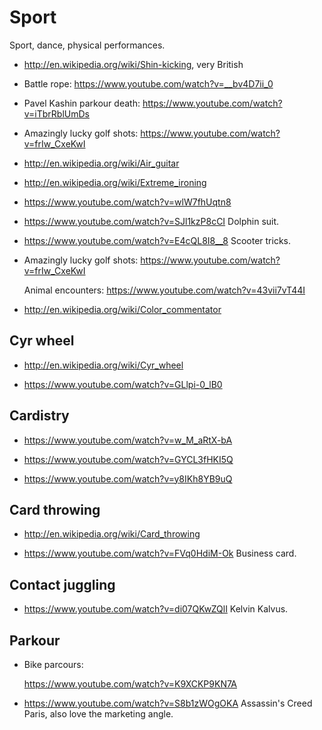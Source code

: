 # Sport

Sport, dance, physical performances.

-   <http://en.wikipedia.org/wiki/Shin-kicking>, very British

-   Battle rope: <https://www.youtube.com/watch?v=__bv4D7ii_0>

-   Pavel Kashin parkour death: <https://www.youtube.com/watch?v=iTbrRblUmDs>

-   Amazingly lucky golf shots: <https://www.youtube.com/watch?v=frIw_CxeKwI>

-   <http://en.wikipedia.org/wiki/Air_guitar>

-   <http://en.wikipedia.org/wiki/Extreme_ironing>

-   <https://www.youtube.com/watch?v=wlW7fhUqtn8>

-   <https://www.youtube.com/watch?v=SJl1kzP8cCI> Dolphin suit.

-   <https://www.youtube.com/watch?v=E4cQL8I8__8> Scooter tricks.

-   Amazingly lucky golf shots: <https://www.youtube.com/watch?v=frIw_CxeKwI>

    Animal encounters: <https://www.youtube.com/watch?v=43vii7vT44I>

-   <http://en.wikipedia.org/wiki/Color_commentator>

## Cyr wheel

-   <http://en.wikipedia.org/wiki/Cyr_wheel>

-   <https://www.youtube.com/watch?v=GLlpi-0_lB0>

## Cardistry

-   <https://www.youtube.com/watch?v=w_M_aRtX-bA>

-   <https://www.youtube.com/watch?v=GYCL3fHKI5Q>

-   <https://www.youtube.com/watch?v=y8IKh8YB9uQ>

## Card throwing

-   <http://en.wikipedia.org/wiki/Card_throwing>

-   <https://www.youtube.com/watch?v=FVq0HdiM-Ok> Business card.

## Contact juggling

-   <https://www.youtube.com/watch?v=di07QKwZQlI> Kelvin Kalvus.

## Parkour

-   Bike parcours:

    <https://www.youtube.com/watch?v=K9XCKP9KN7A>

-   <https://www.youtube.com/watch?v=S8b1zWOgOKA> Assassin's Creed Paris, also love the marketing angle.
